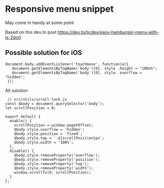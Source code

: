 # Responsive menu snippet

May come in handy at some point

Based on this dev.to post <https://dev.to/ljcdev/easy-hamburger-menu-with-js-2do0>

## Possible solution for iOS

```
document.body.addEventListener('touchmove', function(e){ 
   document.getElementsByTagName('body')[0]. style .height = "100vh";
   document.getElementsByTagName('body')[0]. style. overflow = "hidden";
 });
 ```


 Alt solution

```
 // src/utils/scroll-lock.js
const $body = document.querySelector('body');
let scrollPosition = 0;

export default {
  enable() {
    scrollPosition = window.pageYOffset;
    $body.style.overflow = 'hidden';
    $body.style.position = 'fixed';
    $body.style.top = `-${scrollPosition}px`;
    $body.style.width = '100%';
  },
  disable() {
    $body.style.removeProperty('overflow');
    $body.style.removeProperty('position');
    $body.style.removeProperty('top');
    $body.style.removeProperty('width');
    window.scrollTo(0, scrollPosition);
  }
};
```